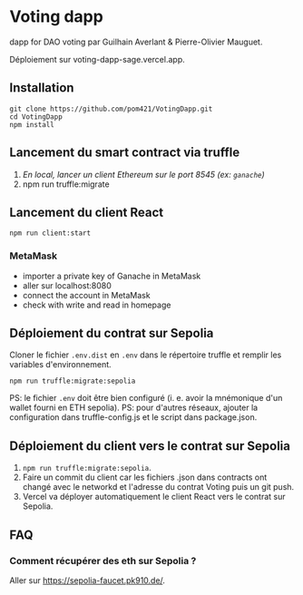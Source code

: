 # Voting dapp

dapp for DAO voting par Guilhain Averlant & Pierre-Olivier Mauguet.

Déploiement sur voting-dapp-sage.vercel.app.

## Installation

```shell
git clone https://github.com/pom421/VotingDapp.git
cd VotingDapp
npm install
```

## Lancement du smart contract via truffle

1. *En local, lancer un client Ethereum sur le port 8545 (ex: `ganache`)*
1. npm run truffle:migrate

## Lancement du client React

```shell
npm run client:start
```
### MetaMask

- importer a private key of Ganache in MetaMask 
- aller sur localhost:8080
- connect the account in MetaMask
- check with write and read in homepage

## Déploiement du contrat sur Sepolia

Cloner le fichier `.env.dist` en `.env` dans le répertoire truffle et remplir les variables d'environnement.

```shell
npm run truffle:migrate:sepolia
```

PS: le fichier `.env` doit être bien configuré (i. e. avoir la mnémonique d'un wallet fourni en ETH sepolia).
PS: pour d'autres réseaux, ajouter la configuration dans truffle-config.js et le script dans package.json.

## Déploiement du client vers le contrat sur Sepolia

1. `npm run truffle:migrate:sepolia`.
1. Faire un commit du client car les fichiers .json dans contracts ont changé avec le networkd et l'adresse du contrat Voting puis un git push.
1. Vercel va déployer automatiquement le client React vers le contrat sur Sepolia.

## FAQ

### Comment récupérer des eth sur Sepolia ? 

Aller sur https://sepolia-faucet.pk910.de/.
